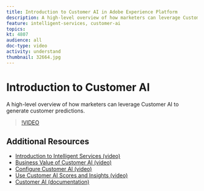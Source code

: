 ```yaml
---
title: Introduction to Customer AI in Adobe Experience Platform
description: A high-level overview of how marketers can leverage Customer AI to generate customer predictions.
feature: intelligent-services, customer-ai
topics:
kt: 4807
audience: all
doc-type: video
activity: understand
thumbnail: 32664.jpg
---
```


# Introduction to Customer AI

A high-level overview of how marketers can leverage Customer AI to generate customer predictions.

>[!VIDEO](https://video.tv.adobe.com/v/32664?learn=on)

## Additional Resources

* [Introduction to Intelligent Services (video)](introduction-to-intelligent-services.md)
* [Business Value of Customer AI (video)](business-value-of-customer-ai.md)
* [Configure Customer AI (video)](configure-customer-ai.md)
* [Use Customer AI Scores and Insights (video)](use-customer-ai-scores-and-insights.md)
* [Customer AI (documentation)](https://docs.adobe.com/content/help/en/experience-platform/intelligent-services/customer-ai/overview.html)